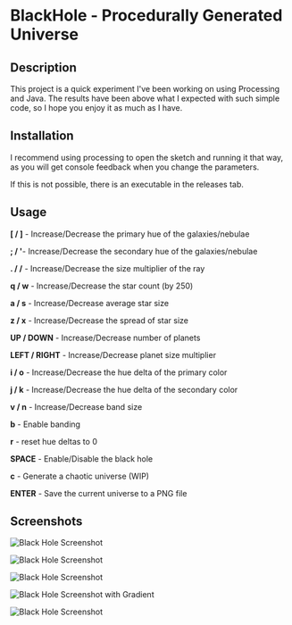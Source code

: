 # BlackHole - Procedurally Generated Universe

## Description

This project is a quick experiment I've been working on using Processing and Java. The results have been above what I expected with such simple code, so I hope you enjoy it as much as I have.

## Installation

I recommend using processing to open the sketch and running it that way, as you will get console feedback when you change the parameters.

If this is not possible, there is an executable in the releases tab.


## Usage

**[ / ]** - Increase/Decrease the primary hue of the galaxies/nebulae


**; / '**- Increase/Decrease the secondary hue of the galaxies/nebulae


**. / /** - Increase/Decrease the size multiplier of the ray


**q / w** - Increase/Decrease the star count (by 250)


**a / s** - Increase/Decrease average star size


**z / x** - Increase/Decrease the spread of star size


**UP / DOWN** - Increase/Decrease number of planets


**LEFT / RIGHT** - Increase/Decrease planet size multiplier


**i / o** - Increase/Decrease the hue delta of the primary color


**j / k** - Increase/Decrease the hue delta of the secondary color


**v / n** - Increase/Decrease band size


**b** - Enable banding


**r** - reset hue deltas to 0


**SPACE** - Enable/Disable the black hole


**c** - Generate a chaotic universe (WIP) 


**ENTER** - Save the current universe to a PNG file

## Screenshots

![Black Hole Screenshot](https://i.postimg.cc/FRcH1jNF/universe-6239-0012.png)


![Black Hole Screenshot](https://i.postimg.cc/pT4grwyF/blue1.png)


![Black Hole Screenshot](https://i.postimg.cc/zvh4gxRP/green2.png)


![Black Hole Screenshot with Gradient](https://i.postimg.cc/PqB4wTzT/universe-5106-0007.png)


![Black Hole Screenshot](https://i.postimg.cc/sfGkqg09/space2.png)